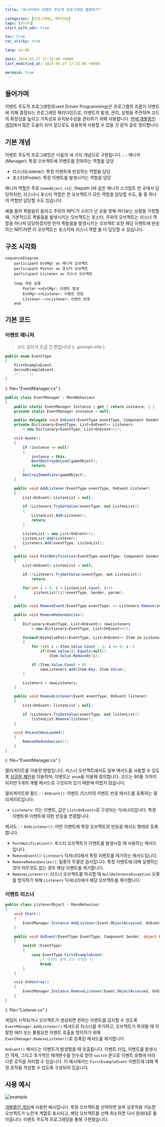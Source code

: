 ```yaml
---
title: "유니티에서 이벤트 주도적 프로그래밍 활용하기"

categories: [프로그래밍, 패러다임]
tags: [유니티]
start_with_ads: true

toc: true
toc_sticky: true

lang: ko-KR

date: 2024-05-27 17:32:00 +0900
last_modified_at: 2024-05-27 17:32:00 +0900

mermaid: true
---
```


## **들어가며**

이벤트 주도적 프로그래밍(Event Driven Programming)은 프로그램의 흐름이 이벤트에 의해 결정되는 프로그래밍 패러다임으로, 이벤트의 발생, 관리, 실행을 주관하며 코드의 확장성을 높이고 가독성과 유지보수성을 관리하기 위해 사용합니다. [현재 개발중인 게임](https://hynrng.github.io/posts/armonia-developing-first/)에서 많은 도움이 되어 앞으로도 유용하게 사용할 수 있을 것 같아 글로 정리합니다.

## **기본 개념**

이벤트 주도적 프로그래밍은 다음의 세 가지 개념으로 구현됩니다.
: - 매니저(Manager): 특정 오브젝트에 이벤트를 전파하는 역할을 담당
- 리스너(Listener): 특정 이벤트에 반응하는 역할을 담당
- 포스터(Poster): 특정 이벤트를 발생시키는 역할을 담당

매니저 역할은 주로 `GameObject.cs`{: .filepath }와 같은 매니저 스크립트 한 곳에서 담당하지만, 리스너나 포스터 역할은 한 오브젝트가 모든 역할을 담당할 수도, 둘 중 하나의 역할만 담당할 수도 있습니다.

예를 들어 폭발음이 들리고 주위의 NPC가 소리가 난 곳을 향해 쳐다보는 상황을 가정할 때, 기본적으로 폭발음을 발생시키는 오브젝트는 포스터, 주위의 오브젝트는 리스너 역할을 하나씩 담당하겠지만 만약 폭발음을 발생시키는 오브젝트 또한 해당 이벤트에 반응하는 NPC라면 이 오브젝트는 포스터와 리스너 역할 둘 다 담당할 수 있습니다.

## **구조 시각화**

```mermaid
sequenceDiagram
    participant EvtMgr as 매니저 오브젝트
    participant Poster as 포스터 오브젝트
    participant Listener as 리스너 오브젝트

    loop 게임 실행
        Poster->>EvtMgr: 이벤트 발생
        EvtMgr->>Listener: 이벤트 전달
        Listener-->>Listener: 이벤트 반응
    end
```

## **기본 코드**

### **이벤트 매니저**

> 코드 길이가 조금 긴 편입니다!
{: .prompt-info }

```cs
public enum EventType
{
    FirstExampleEvent,
    SecondExampleEvent,
    /* ... */
}
```
{: file="EventManager.cs" }

```cs
public class EventManager : MonoBehaviour
{
    public static EventManager Instance { get { return instance; } }    
    private static EventManager instance = null;

    public delegate void OnEvent(EventType eventType, Component Sender, object Param = null);
    private Dictionary<EventType, List<OnEvent>> Listeners
        = new Dictionary<EventType, List<OnEvent>>();

    void Awake()
    {
        if (instance == null)
        {
            instance = this;
            DontDestroyOnLoad(gameObject);
            return;
        }
        DestroyImmediate(gameObject);
    }

    public void AddListener(EventType eventType, OnEvent Listener)
    {
        List<OnEvent> ListenList = null;

        if (Listeners.TryGetValue(eventType, out ListenList))
        {
            ListenList.Add(Listener);
            return;
        }

        ListenList = new List<OnEvent>();
        ListenList.Add(Listener);
        Listeners.Add(eventType, ListenList);
    }

    public void PostNotification(EventType eventType, Component Sender, object param = null)
    {
        List<OnEvent> ListenList = null;

        if (!Listeners.TryGetValue(eventType, out ListenList))
            return;

        for(int i = 0; i < ListenList.Count; i++)
             ListenList?[i](eventType, Sender, param);
    }

    public void RemoveEvent(EventType eventType) => Listeners.Remove(eventType);

    public void RemoveRedundancies()
    {
        Dictionary<EventType, List<OnEvent>> newListeners
            = new Dictionary<EventType, List<OnEvent>>();

        foreach(KeyValuePair<EventType, List<OnEvent>> Item in Listeners)
        {
            for (int i = Item.Value.Count - 1; i >= 0; i--)
                if(Item.Value[i].Equals(null))
                    Item.Value.RemoveAt(i);

            if (Item.Value.Count > 0)
                newListeners.Add(Item.Key, Item.Value);
        }

        Listeners = newListeners;
    }

    public void RemoveListener(Event eventType, OnEvent listener)
    {
        List<OnEvent> listenList = null;

        if (Listeners.TryGetValue(eventType, out listenList))
            listenList.Remove(listener);
    }

    void OnLevelWasLoaded()
    {
        RemoveRedundancies();
    }
}
```
{: file="EventManager.cs" }

델리게이트를 이용한 방법입니다. 리스너 오브젝트에서도 일부 메서드를 사용할 수 있도록 [싱글톤 패턴](https://hynrng.github.io/posts/singleton-pattern/)을 이용하며, 이벤트는 `enum`을 이용해 정의합니다. 코드는 80줄 가까이 되지만 5개의 개별 메서드로 구성되어 있기 때문에 어렵지 않습니다.

델리게이트와 필드
: - `OnEvent()`: 이벤트 리스터의 이벤트 반응 메서드를 등록하는 델리게이트입니다.
- `Listeners`: 키는 이벤트, 값은 `List<OnEvent>`로 구성되는 딕셔너리입니다. 특정 이벤트와 이벤트에 대한 반응을 연결합니다.

메서드
: - `AddListener()`: 어떤 이벤트에 특정 오브젝트의 반응을 메서드 형태로 등록합니다.
- `PostNotification()`: 포스터 오브젝트가 이벤트를 발생시킬 때 사용하는 메서드입니다.
- `RemoveEvent()`: `Listeners` 딕셔너리에서 특정 이벤트를 제거하는 메서드입니다.
- `RemoveRedundancies()`: 일종의 무결성 검사입니다. 특정 이벤트에 대해 실행하는 것이 아무것도 없는 경우 해당 이벤트를 제거합니다.
- `RemoveListener()`: 리스너 오브젝트를 파괴할 때 `NullReferenceException` 오류를 방지하기 위해 `Listeners` 딕셔너리에서 해당 오브젝트를 제거합니다.

<!--
`AddListener(Event.FirstExampleEvent, OnEvent)`와 같은 형태로 사용합니다.
`PostNotification(Event.FirstExampleEvent, this)`와 같은 형태로 사용합니다.
-->

### **이벤트 리스너**

```cs
public class ListenerObject : MonoBehaviour
{
    void Start()
    {
        EventManager.Instance.AddListener(Event.ObjectAccessed, OnEvent);
    }

    public void OnEvent(EventType EventType, Component Sender, object Param = null)
    {
        switch (EventType)
        {
            case EventType.FirstExampleEvent:
                /* 이벤트 동작 코드 작성란 */
                break;
        }
    }

    void OnDestroy()
    {
        EventManager.Instance.RemoveListener(Event.ObjectAccessed, OnEvent);
    }
}
```
{: file="Listener.cs" }

게임이 시작되거나 오브젝트가 생성되면 원하는 이벤트를 감지할 수 있도록 `EventManager.AddListener()` 메서드로 리스너를 추가하고, 오브젝트가 파괴될 때 자잘한 에러 또는 불필요한 이벤트 호출을 방지하기 위해 `EventManager.RemoveListener()`로 등록된 메서드를 제거합니다.

`OnEvent()` 메서드는 이벤트가 발생했을 때 호출됩니다. 이벤트 타입, 이벤트를 발생시킨 객체, 그리고 추가적인 매개변수를 인수로 받아 `switch` 문으로 이벤트 유형에 따라 다른 로직을 처리할 수 있습니다. 이 예시에서는 `FirstExampleEvent` 이벤트에 대해 특정 로직을 작성할 수 있도록 구성되어 있습니다.

## **사용 예시**

![example](/2024-05-27-event-driven-programming/example.webp)

[개발중인 게임](https://hynrng.github.io/posts/armonia-developing-first/)에 사용한 예시입니다. 특정 오브젝트를 선택하면 일부 상호작용 가능한 오브젝트가 노란색 계열로 표시되고, 해당 오브젝트를 선택 취소하면 다시 원래대로 돌아옵니다. 이벤트 주도적 프로그래밍을 통해 구현했습니다.